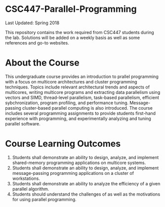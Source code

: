 # CSC447-Parallel-Programming

Last Updated: Spring 2018

This repository contains the work required from CSC447 students during the lab. 
Solutions will be added on a weekly basis as well as some references and go-to websites.

# About the Course

This undergraduate course provides an introduction to prallel programming with a focus on multicore architectures and cluster programming techniques. 
Topics include relevant architectural trends and aspects of multicores, writing multicore programs and extracting data parallelism using vectors and SIMD, thread-level parallelism, task-based parallelism, efficient sybchronization, program profiling, and performance tuning. Message-passing cluster-based parallel computing is also introduced. 
The course includes several programming assignments to provide students first-hand experience with programming, and experimentally analyzing and tuning parallel software.

#  Course Learning Outcomes
1)	Students shall demonstrate an ability to design, analyze, and implement shared-memory programming applications on multicore systems.
2)	Students shall demonstrate an ability to design, analyze, and implement message-passing programming applications on a cluster of workstations.
3)	Students shall demonstrate an ability to analyze the efficiency of a given parallel algorithm.
4)	Students should understand the challenges of as well as the motivations for using parallel programming.

